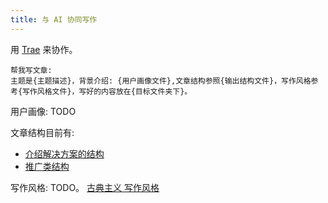 ```yaml
---
title: 与 AI 协同写作
---
```


用 [Trae](../t/trae-ai.md) 来协作。

```
帮我写文章: 
主题是{主题描述}，背景介绍: {用户画像文件},文章结构参照{输出结构文件}，写作风格参考{写作风格文件}，写好的内容放在{目标文件夹下}。
```

用户画像: TODO

文章结构目前有: 
* [介绍解决方案的结构](./writing-struct-solution.md)
* [推广类结构](./writing-struct-marketing.md)

写作风格: TODO。 [古典主义 写作风格](./writing-style-classic.md)